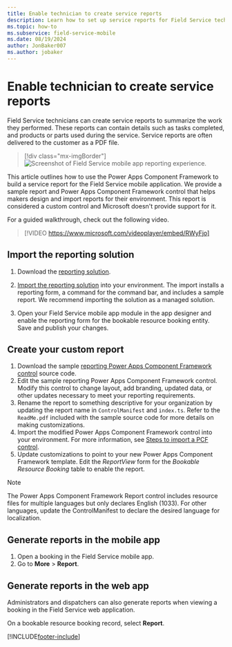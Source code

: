 ```yaml
---
title: Enable technician to create service reports
description: Learn how to set up service reports for Field Service technicians.
ms.topic: how-to
ms.subservice: field-service-mobile
ms.date: 08/19/2024
author: JonBaker007
ms.author: jobaker
---
```


# Enable technician to create service reports

Field Service technicians can create service reports to summarize the work they performed. These reports can contain details such as tasks completed, and products or parts used during the service. Service reports are often delivered to the customer as a PDF file.

> [!div class="mx-imgBorder"]
> ![Screenshot of Field Service mobile app reporting experience.](../media/mobile-2020-reporting-app.png)

This article outlines how to use the Power Apps Component Framework to build a service report for the Field Service mobile application. We provide a sample report and Power Apps Component Framework control that helps makers design and import reports for their environment. This report is considered a custom control and Microsoft doesn't provide support for it.

For a guided walkthrough, check out the following video.
>
> [!VIDEO https://www.microsoft.com/videoplayer/embed/RWyFjo]

## Import the reporting solution

1. Download the [reporting solution](https://aka.ms/fsmreporting-solution).

1. [Import the reporting solution](/power-apps/maker/data-platform/import-update-export-solutions) into your environment. The import installs a reporting form, a command for the command bar, and includes a sample report. We recommend importing the solution as a managed solution.

1. Open your Field Service mobile app module in the app designer and enable the reporting form for the bookable resource booking entity. Save and publish your changes.

## Create your custom report

1. Download the sample [reporting Power Apps Component Framework control](https://aka.ms/fsmreporting-pcf) source code.
1. Edit the sample reporting Power Apps Component Framework control. Modify this control to change layout, add branding, updated data, or other updates necessary to meet your reporting requirements.
1. Rename the report to something descriptive for your organization by updating the report name in ```ControlManifest``` and ```index.ts```. Refer to the ```ReadMe.pdf``` included with the sample source code for more details on making customizations.
1. Import the modified Power Apps Component Framework control into your environment. For more information, see [Steps to import a PCF control](/power-apps/developer/component-framework/import-custom-controls).
1. Update customizations to point to your new Power Apps Component Framework template. Edit the *ReportView* form for the *Bookable Resource Booking* table to enable the report.

> [!NOTE]
> The Power Apps Component Framework Report control includes resource files for multiple languages but only declares English (1033). For other languages, update the ControlManifest to declare the desired language for localization.

## Generate reports in the mobile app

1. Open a booking in the Field Service mobile app.
1. Go to **More** > **Report**.

## Generate reports in the web app

Administrators and dispatchers can also generate reports when viewing a booking in the Field Service web application.

On a bookable resource booking record, select **Report**.

[!INCLUDE[footer-include](../../includes/footer-banner.md)]
